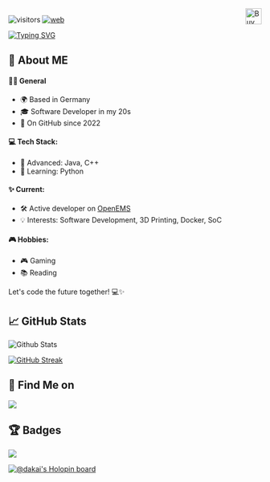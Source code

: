 <a href='https://ko-fi.com/daKai' target='_blank'>
<img align="right" height='32' style='border:0px;height:32px;float:right' src='https://az743702.vo.msecnd.net/cdn/kofi3.png?v=0' alt='Buy Me a Coffee' />
</a>

![visitors](https://visitor-badge.laobi.icu/badge?page_id=da-Kai.visitor-badge)
[![web](https://img.shields.io/badge/web-da--kai.github.io-green)](https://da-kai.github.io/)

[![Typing SVG](http://readme-typing-svg.herokuapp.com?font=Fira+Code&duration=4000&pause=5000&color=22A7F7&center=true&vCenter=true&random=false&width=435&lines=Hello+World!+👋%2C+I'm+da-Kai+👨‍💻)](https://git.io/typing-svg)

## 👤 About ME

#### 👨‍💼 General

- 🌍 Based in Germany
- 🎓 Software Developer in my 20s
- 🚀 On GitHub since 2022

#### 💻 Tech Stack:

- 🚀 Advanced: Java, C++
- 🌱 Learning: Python

#### ✨ Current:

- 🛠️ Active developer on [OpenEMS](https://github.com/OpenEMS/openems)
- 💡 Interests: Software Development, 3D Printing, Docker, SoC

#### 🎮 Hobbies:

- 🎮 Gaming
- 📚 Reading


Let's code the future together! 💻✨


## 📈 GitHub Stats

![Github Stats](https://github-readme-stats.vercel.app/api?username=da-kai&theme=highcontrast&hide_border=true&border_radius=20&include_all_commits=false&count_private=false)

[![GitHub Streak](https://github-readme-streak-stats.herokuapp.com?user=da-kai&theme=highcontrast&hide_border=true&border_radius=20)](https://git.io/streak-stats)

## 🔗 Find Me on
[![](https://cdn.thingiverse.com/site/img/favicons/favicon-32x32.png)](https://www.thingiverse.com/da_kai)

## 🏆 Badges

![](https://github-profile-trophy.vercel.app/?username=da-kai&theme=dark)

[![@dakai's Holopin board](https://holopin.me/dakai)](https://holopin.io/@dakai)
